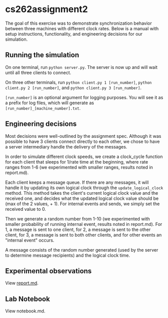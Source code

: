 # cs262assignment2
The goal of this exercise was to demonstrate synchronization behavior between three machines with different clock rates. Below is a manual with setup instructions, functionality, and engineering decisions for our simulation. 

## Running the simulation
On one terminal, run `python server.py`. The server is now up and will wait until all three clients to connect. 

On three other terminals, run `python client.py 1 [run_number]`, `python client.py 2 [run_number]`, and `python client.py 3 [run_number]`. 

`[run_number]` is an optional argument for logging purposes. You will see it as a prefix for log files, which will generate as `[run_number]_[machine_number].txt`.

## Engineering decisions
Most decisions were well-outlined by the assignment spec. Although it was possible to have 3 clients connect directly to each other, we chose to have a server intermediary handle the delivery of the messages.

In order to simulate different clock speeds, we create a clock_cycle function for each client that sleeps for 1/rate time at the beginning, where rate ranges from 1-6 (we experimented with smaller ranges, results noted in report.md). 

Each client keeps a message queue. If there are any messages, it will handle it by updating its own logical clock through the `update_logical_clock` method. This method takes the client's current logical clock value and the received one, and decides what the updated logical clock value should be (max of the 2 values, + 1). For internal events and sends, we simply set the received value to 0. 

Then we generate a random number from 1-10 (we experimented with smaller probability of running internal event, results noted in report.md). For 1, a message is sent to one client, for 2, a message is sent to the other client, for 3, a message is sent to both other clients, and for other events an "internal event" occurs.

A message consists of the random number generated (used by the server to determine message recipients) and the logical clock time.

## Experimental observations
View [report.md](https://github.com/karlyh66/cs262assignment2/blob/main/report.md).

## Lab Notebook
View notebook.md.